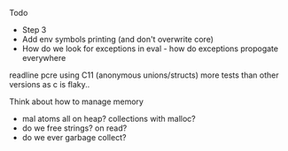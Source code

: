 Todo
  - Step 3
  - Add env symbols printing (and don't overwrite core)
  - How do we look for exceptions in eval - how do exceptions propogate everywhere

readline
pcre
using C11 (anonymous unions/structs)
more tests than other versions as c is flaky..

Think about how to manage memory
- mal atoms all on heap? collections with malloc?
- do we free strings? on read?
- do we ever garbage collect?
